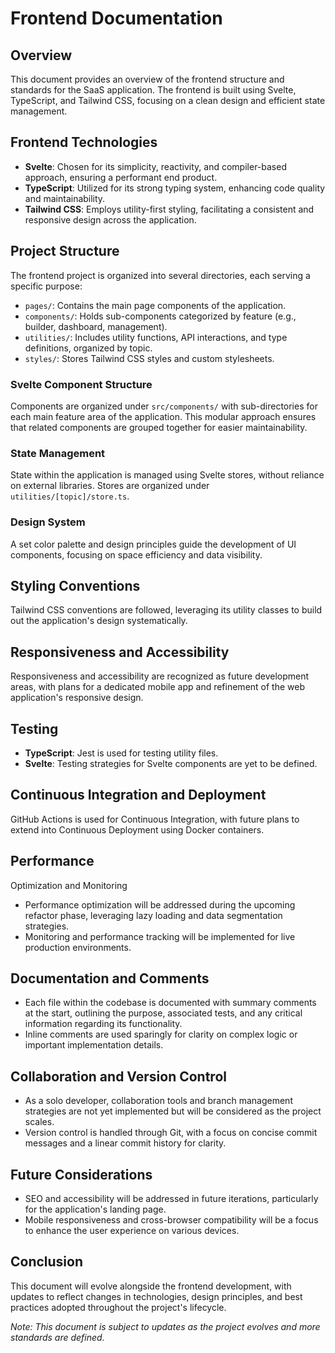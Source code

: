 # Frontend Documentation

## Overview
This document provides an overview of the frontend structure and standards for the SaaS application. The frontend is built using Svelte, TypeScript, and Tailwind CSS, focusing on a clean design and efficient state management.

## Frontend Technologies
- **Svelte**: Chosen for its simplicity, reactivity, and compiler-based approach, ensuring a performant end product.
- **TypeScript**: Utilized for its strong typing system, enhancing code quality and maintainability.
- **Tailwind CSS**: Employs utility-first styling, facilitating a consistent and responsive design across the application.

## Project Structure
The frontend project is organized into several directories, each serving a specific purpose:

- `pages/`: Contains the main page components of the application.
- `components/`: Holds sub-components categorized by feature (e.g., builder, dashboard, management).
- `utilities/`: Includes utility functions, API interactions, and type definitions, organized by topic.
- `styles/`: Stores Tailwind CSS styles and custom stylesheets.

### Svelte Component Structure
Components are organized under `src/components/` with sub-directories for each main feature area of the application. This modular approach ensures that related components are grouped together for easier maintainability.

### State Management
State within the application is managed using Svelte stores, without reliance on external libraries. Stores are organized under `utilities/[topic]/store.ts`.

### Design System
A set color palette and design principles guide the development of UI components, focusing on space efficiency and data visibility.

## Styling Conventions
Tailwind CSS conventions are followed, leveraging its utility classes to build out the application's design systematically.

## Responsiveness and Accessibility
Responsiveness and accessibility are recognized as future development areas, with plans for a dedicated mobile app and refinement of the web application's responsive design.

## Testing
- **TypeScript**: Jest is used for testing utility files.
- **Svelte**: Testing strategies for Svelte components are yet to be defined.

## Continuous Integration and Deployment
GitHub Actions is used for Continuous Integration, with future plans to extend into Continuous Deployment using Docker containers.

## Performance
Optimization and Monitoring
- Performance optimization will be addressed during the upcoming refactor phase, leveraging lazy loading and data segmentation strategies.
- Monitoring and performance tracking will be implemented for live production environments.

## Documentation and Comments
- Each file within the codebase is documented with summary comments at the start, outlining the purpose, associated tests, and any critical information regarding its functionality.
- Inline comments are used sparingly for clarity on complex logic or important implementation details.

## Collaboration and Version Control
- As a solo developer, collaboration tools and branch management strategies are not yet implemented but will be considered as the project scales.
- Version control is handled through Git, with a focus on concise commit messages and a linear commit history for clarity.

## Future Considerations
- SEO and accessibility will be addressed in future iterations, particularly for the application's landing page.
- Mobile responsiveness and cross-browser compatibility will be a focus to enhance the user experience on various devices.

## Conclusion
This document will evolve alongside the frontend development, with updates to reflect changes in technologies, design principles, and best practices adopted throughout the project's lifecycle.

_Note: This document is subject to updates as the project evolves and more standards are defined._